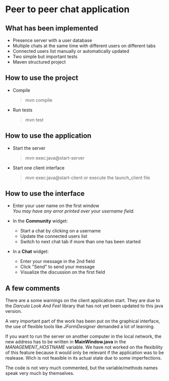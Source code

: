 # Peer to peer chat application

## What has been implemented

* Presence server with a user database
* Multiple chats at the same time with different users on different tabs
* Connected users list manually or automatically updated
* Two simple but important tests
* Maven structured project

## How to use the project

* Compile
    >mvn compile

* Run tests
    >mvn test

## How to use the application
* Start the server
    >mvn exec:java@start-server
* Start one client interface
    >mvn exec:java@start-client
    >or execute the launch_client file

## How to use the interface
* Enter your user name on the first window  
_You may have any arror printed over your username field._

* In the **Community** widget:  
    * Start a chat by clicking on a username
    * Update the connected users list
    * Switch to next chat tab if more than one has been started

* In a **Chat** widget:  
    * Enter your message in the 2nd field
    * Click "Send" to send your message
    * Visualize the discussion on the first field

    
## A few comments

There are a some warnings on the client application start. They are due to the _Darcula Look And Feel_ library that has not yet been updated to this java version.  

A very important part of the work has been put on the graphical interface, the use of flexible tools like _JFormDesigner_ demanded a lot of learning.

If you want to run the server on another computer in the local network, the new address has to be written in **MainWindow.java** in the _MANAGEMENT_HOSTNAME_ variable. We have not worked on the  flexibility of this feature because it would only be relevant if the application was to be realease. Wich is not feasible in its actual state due to some imperfections.

The code is not very much commented, but the variable/methods names speak very much by themselves.
